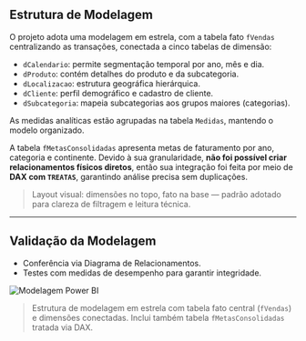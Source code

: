 ##  Estrutura de Modelagem

O projeto adota uma modelagem em estrela, com a tabela fato `fVendas` centralizando as transações, conectada a cinco tabelas de dimensão:

- `dCalendario`: permite segmentação temporal por ano, mês e dia.
- `dProduto`: contém detalhes do produto e da subcategoria.
- `dLocalizacao`: estrutura geográfica hierárquica.
- `dCliente`: perfil demográfico e cadastro de cliente.
- `dSubcategoria`: mapeia subcategorias aos grupos maiores (categorias).

As medidas analíticas estão agrupadas na tabela `Medidas`, mantendo o modelo organizado.

A tabela `fMetasConsolidadas` apresenta metas de faturamento por ano, categoria e continente. Devido à sua granularidade, **não foi possível criar relacionamentos físicos diretos**, então sua integração foi feita por meio de **DAX com `TREATAS`**, garantindo análise precisa sem duplicações.

>  Layout visual: dimensões no topo, fato na base — padrão adotado para clareza de filtragem e leitura técnica.


---

## Validação da Modelagem

- Conferência via Diagrama de Relacionamentos.
- Testes com medidas de desempenho para garantir integridade.

![Modelagem Power BI](https://github.com/user-attachments/assets/b0445813-abfd-4097-9247-25aa521a5299)


> Estrutura de modelagem em estrela com tabela fato central (`fVendas`) e dimensões conectadas. Inclui também tabela `fMetasConsolidadas` tratada via DAX.

